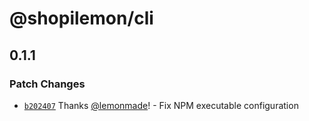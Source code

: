 # @shopilemon/cli

## 0.1.1

### Patch Changes

- [`b202407`](https://github.com/lemonmade/ui-extensions-test/commit/b2024073d941eafc6b2dee7f686046629adb218b) Thanks [@lemonmade](https://github.com/lemonmade)! - Fix NPM executable configuration
